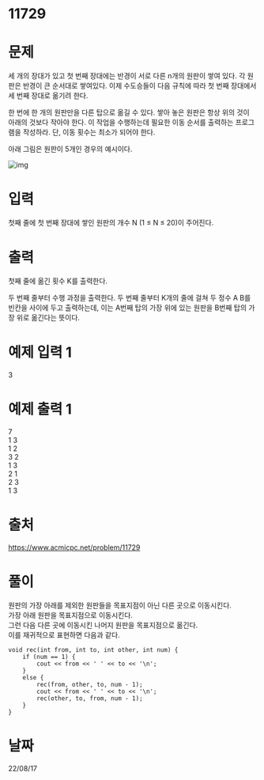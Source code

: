 # 11729

# 문제
세 개의 장대가 있고 첫 번째 장대에는 반경이 서로 다른 n개의 원판이 쌓여 있다. 각 원판은 반경이 큰 순서대로 쌓여있다. 이제 수도승들이 다음 규칙에 따라 첫 번째 장대에서 세 번째 장대로 옮기려 한다.

한 번에 한 개의 원판만을 다른 탑으로 옮길 수 있다.
쌓아 놓은 원판은 항상 위의 것이 아래의 것보다 작아야 한다.
이 작업을 수행하는데 필요한 이동 순서를 출력하는 프로그램을 작성하라. 단, 이동 횟수는 최소가 되어야 한다.

아래 그림은 원판이 5개인 경우의 예시이다.

![img](https://onlinejudgeimages.s3-ap-northeast-1.amazonaws.com/problem/11729/hanoi.png)
 

# 입력
첫째 줄에 첫 번째 장대에 쌓인 원판의 개수 N (1 ≤ N ≤ 20)이 주어진다.

# 출력
첫째 줄에 옮긴 횟수 K를 출력한다.

두 번째 줄부터 수행 과정을 출력한다. 두 번째 줄부터 K개의 줄에 걸쳐 두 정수 A B를 빈칸을 사이에 두고 출력하는데, 이는 A번째 탑의 가장 위에 있는 원판을 B번째 탑의 가장 위로 옮긴다는 뜻이다.

# 예제 입력 1 
3

# 예제 출력 1 
7  
1 3  
1 2  
3 2  
1 3  
2 1  
2 3  
1 3  

# 출처
https://www.acmicpc.net/problem/11729

# 풀이
원판의 가장 아래를 제외한 원판들을 목표지점이 아닌 다른 곳으로 이동시킨다.  
가장 아래 원판을 목표지점으로 이동시킨다.  
그런 다음 다른 곳에 이동시킨 나머지 원판을 목표지점으로 옮긴다.  
이를 재귀적으로 표현하면 다음과 같다.
```
void rec(int from, int to, int other, int num) {
    if (num == 1) {
        cout << from << ' ' << to << '\n';
    }
    else {
        rec(from, other, to, num - 1);
        cout << from << ' ' << to << '\n';
        rec(other, to, from, num - 1);
    }
}
```

# 날짜
22/08/17
